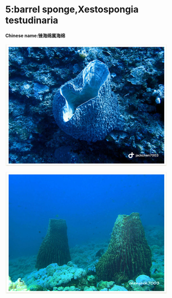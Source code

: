 # 5:barrel sponge,Xestospongia testudinaria

#### Chinese name:锉海绵属海绵

![](../../.gitbook/assets/barrel-sponge.jpg)

![](../../.gitbook/assets/barrel-sponge2.jpg)

